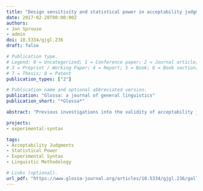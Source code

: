 ```yaml
---
title: "Design sensitivity and statistical power in acceptability judgment experiments"
date: 2017-02-28T00:00:00Z
authors:
- Jon Sprouse
- admin
doi: 10.5334/gjgl.236
draft: false

# Publication type.
# Legend: 0 = Uncategorized; 1 = Conference paper; 2 = Journal article;
# 3 = Preprint / Working Paper; 4 = Report; 5 = Book; 6 = Book section;
# 7 = Thesis; 8 = Patent
publication_types: ["2"]

# Publication name and optional abbreviated version.
publication: "Glossa: a journal of general linguistics"
publication_short: "*Glossa*"

abstract: "Previous investigations into the validity of acceptability judgment data have focused almost exclusively on _type I errors_ (or false positives) because of the consequences of such errors for syntactic theories (Sprouse & Almeida 2012; Sprouse et al. 2013). The current study complements these previous studies by systematically investigating the _type II error rate_ (false negatives), or equivalently, the _statistical power_, of a wide cross-section of possible acceptability judgment experiments. Though type II errors have historically been assumed to be less costly than type I errors, the dynamics of scientific publishing mean that high type II error rates (i.e., studies with low statistical power) can lead to increases in type I error rates in a given field of study. We present a set of experiments and resampling simulations to estimate statistical power for four tasks (forced-choice, Likert scale, magnitude estimation, and yes-no), 50 effect sizes instantiated by real phenomena, sample sizes from 5 to 100 participants, and two approaches to statistical analysis (null hypothesis and Bayesian). Our goals are twofold (i) to provide a fuller picture of the status of acceptability judgment data in syntax, and (ii) to provide detailed information that syntacticians can use to design and evaluate the sensitivity of acceptability judgment experiments in their own research."

projects:
- experimental-syntax

tags:
- Acceptability Judgments
- Statistical Power
- Experimental Syntax
- Linguistic Methodology

# Links (optional).
url_pdf: "https://www.glossa-journal.org/articles/10.5334/gjgl.236/galley/133/download/"
---
```

